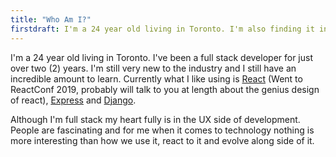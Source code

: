 ```yaml
---
title: "Who Am I?"
firstdraft: I'm a 24 year old living in Toronto. I'm also finding it incredibly hard to not have the second sentence of this section be what I do for work and the coding languages I like working with. I know this observation is nowhere even close to the ballpark of original but I always find it interesting how the first thing we always tend to say when we meet each other is what we do for work. Fully a product of the capitalist structure we live in and the commodification of our lives combined with the status and identity we sacrifice to our jobs.
---
```


I'm a 24 year old living in Toronto. I've been a full stack developer for just over two (2) years. I'm still very new to the industry and I still have an incredible amount to learn. Currently what I like using is [React](https://reactjs.org/) (Went to ReactConf 2019, probably will talk to you at length about the genius design of react), [Express](https://expressjs.com/) and [Django](https://www.djangoproject.com/).

Although I'm full stack my heart fully is in the UX side of development. People are fascinating and for me when it comes to technology nothing is more interesting than how we use it, react to it and evolve along side of it.
